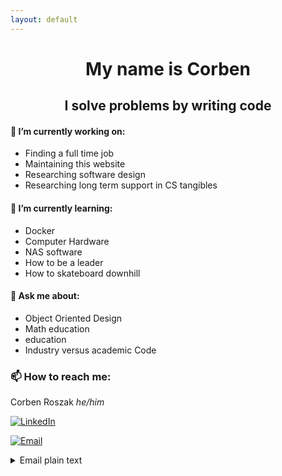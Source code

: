```yaml
---
layout: default
---
```


<h1 align="center"> My name is Corben </h1>
<h2 align="center"> <quote> I solve problems by writing code </quote> </h2>


#### 🔭 I’m currently working on:
- Finding a full time job
- Maintaining this website
- Researching software design
- Researching long term support in CS tangibles

#### 🌱 I’m currently learning:
- Docker
- Computer Hardware
- NAS software
- How to be a leader
- How to skateboard downhill

#### 💬 Ask me about:
- Object Oriented Design
- Math education
- education 
- Industry versus academic Code

### 📫 How to reach me:
Corben Roszak
<em>he/him</em>

[![LinkedIn][linkedin-shield]][linkedin-url]

[![Email][email-shield]][email-url]
<details>
	<summary>Email plain text</summary>

		Corben@Roszakc.me
</details>


[linkedin-shield]: https://img.shields.io/badge/-LinkedIn-blue?style=for-the-badge&logo=LinkedIn
[linkedin-url]: https://linkedin.com/in/corben-roszak
[email-shield]: https://img.shields.io/badge/-Email-red?style=for-the-badge&logo=Mail.Ru
[email-url]: mailto:Corben@Roszakc.me



<!---

Don't mind these....

### Markdown

Markdown is a lightweight and easy-to-use syntax for styling your writing. It includes conventions for

```markdown
Syntax highlighted code block

# Header 1
## Header 2
### Header 3

- Bulleted
- List

1. Numbered
2. List

**Bold** and _Italic_ and `Code` text

[Link](url) and ![Image](src)
```

--->
